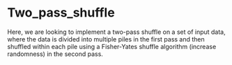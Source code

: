 # Two_pass_shuffle
Here, we are looking to implement a two-pass shuffle on a set of input data, where the data is divided into multiple piles in the first pass and then shuffled within each pile using a Fisher-Yates shuffle algorithm (increase randomness) in the second pass. 
